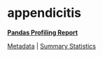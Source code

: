 # appendicitis

[**Pandas Profiling Report**](https://epistasislab.github.io/penn-ml-benchmarks/profile/appendicitis.html)

[Metadata](metadata.yaml) | [Summary Statistics](summary_stats.tsv)
